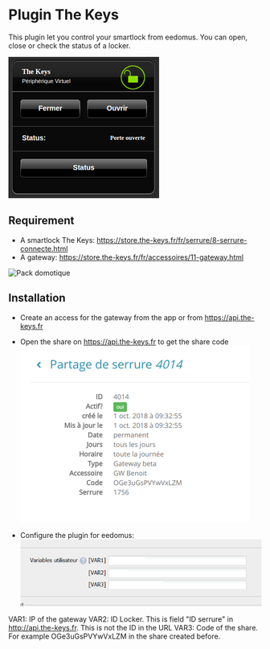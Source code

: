 # Plugin The Keys 

This plugin let you control your smartlock from eedomus. 
You can open, close or check the status of a locker.

![Plugin](/screenshots/plugin.png)

## Requirement

* A smartlock The Keys: https://store.the-keys.fr/fr/serrure/8-serrure-connecte.html
* A gateway: https://store.the-keys.fr/fr/accessoires/11-gateway.html

![Pack domotique](https://store.the-keys.fr/71-medium_default/pack-domotique.jpg)


## Installation

* Create an access for the gateway from the app or from https://api.the-keys.fr
* Open the share on https://api.the-keys.fr to get the share code
![Share](/screenshots/share.png)

* Configure the plugin for eedomus:
![Conf](/screenshots/conf_eedomus.png)

VAR1: IP of the gateway
VAR2: ID Locker. This is field "ID serrure" in http://api.the-keys.fr. This is not the ID in the URL
VAR3: Code of the share. For example OGe3uGsPVYwVxLZM in the share created before.

